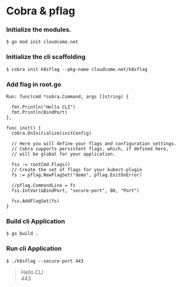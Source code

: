 # Cobra & pflag

###  Initialize the modules.
```
$ go mod init cloudcome.net
```

### Initialize the cli scaffolding 
```
$ cobra init k8sflag --pkg-name cloudcome.net/k8sflag
```

###  Add flag in root.go   


```
Run: func(cmd *cobra.Command, args []string) {

  fmt.Println("Hello CLI")
  fmt.Println(BindPort)
},
```


```
func init() {
  cobra.OnInitialize(initConfig)

  // Here you will define your flags and configuration settings.
  // Cobra supports persistent flags, which, if defined here,
  // will be global for your application.

  fss := rootCmd.Flags()
  // Create the set of flags for your kubect-plugin
  fs := pflag.NewFlagSet("demo", pflag.ExitOnError)

  //pflag.CommandLine = fs
  fss.IntVar(&BindPort, "secure-port", 80, "Port")

  fss.AddFlagSet(fs)
}
```


### Build cli Application

```
$ go build .
```

### Run cli Application

```
$ ./k8sflag --secure-port 443
```

> Hello CLI      
> 443